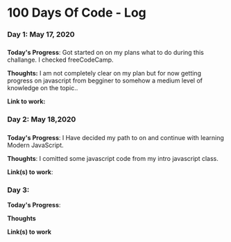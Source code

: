 # 100 Days Of Code - Log

### Day 1: May 17, 2020 
##### 

**Today's Progress**: Got started on on my plans what to do during this challange. I checked freeCodeCamp.

**Thoughts:** I am not completely clear on my plan but for now getting progress on javascript from begginer to somehow a medium level of knowledge on the topic..

**Link to work:** 

### Day 2: May 18,2020
#####

**Today's Progress**: I Have decided my path to on and continue with learning Modern JavaScript.

**Thoughts**: I comitted some javascript code from my intro javascript class.

**Link(s) to work**: 


### Day 3: 

**Today's Progress**: 

**Thoughts** 

**Link(s) to work**

